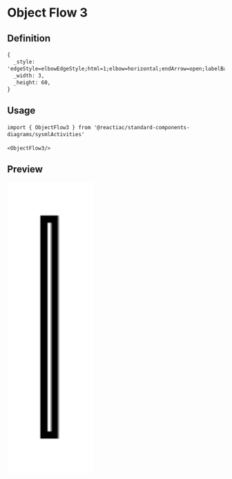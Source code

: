 # Object Flow 3

## Definition

```
{
  _style: 'edgeStyle=elbowEdgeStyle;html=1;elbow=horizontal;endArrow=open;labelBackgroundColor=none;strokeWidth=2;endSize=12;',
  _width: 3,
  _height: 60,
}
```

## Usage

```
import { ObjectFlow3 } from '@reactiac/standard-components-diagrams/sysmlActivities'

<ObjectFlow3/>
```

## Preview

<img src="./object-flow-3.png" width="200"/>
